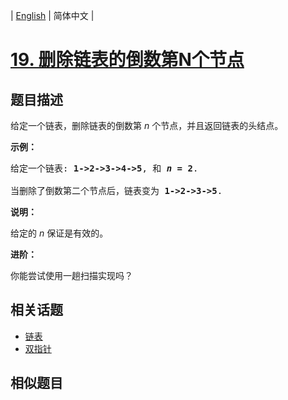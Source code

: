 
| [English](README.md) | 简体中文 |

# [19. 删除链表的倒数第N个节点](https://leetcode-cn.com/problems/remove-nth-node-from-end-of-list/)

## 题目描述

<p>给定一个链表，删除链表的倒数第&nbsp;<em>n&nbsp;</em>个节点，并且返回链表的头结点。</p>

<p><strong>示例：</strong></p>

<pre>给定一个链表: <strong>1-&gt;2-&gt;3-&gt;4-&gt;5</strong>, 和 <strong><em>n</em> = 2</strong>.

当删除了倒数第二个节点后，链表变为 <strong>1-&gt;2-&gt;3-&gt;5</strong>.
</pre>

<p><strong>说明：</strong></p>

<p>给定的 <em>n</em>&nbsp;保证是有效的。</p>

<p><strong>进阶：</strong></p>

<p>你能尝试使用一趟扫描实现吗？</p>


## 相关话题

- [链表](https://leetcode-cn.com/tag/linked-list)
- [双指针](https://leetcode-cn.com/tag/two-pointers)

## 相似题目


